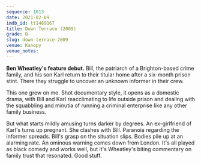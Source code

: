 ```yaml
---
sequence: 1013
date: 2021-02-09
imdb_id: tt1489167
title: Down Terrace (2009)
grade: B-
slug: down-terrace-2009
venue: Kanopy
venue_notes:
---
```


**Ben Wheatley's feature debut.** Bill, the patriarch of a Brighton-based crime family, and his son Karl return to their titular home after a six-month prison stint. There they struggle to uncover an unknown informer in their crew.

<!-- end -->

This one grew on me. Shot documentary style, it opens as a domestic drama, with Bill and Karl reacclimating to life outside prison and dealing with the squabbling and minutia of running a criminal enterprise like any other family business.

But what starts mildly amusing turns darker by degrees. An ex-girlfriend of Karl's turns up pregnant. She clashes with Bill. Paranoia regarding the informer spreads. Bill's grasp on the situation slips. Bodies pile up at an alarming rate. An ominous warning comes down from London. It's all played as black comedy and works well, but it's Wheatley's biting commentary on family trust that resonated. Good stuff.